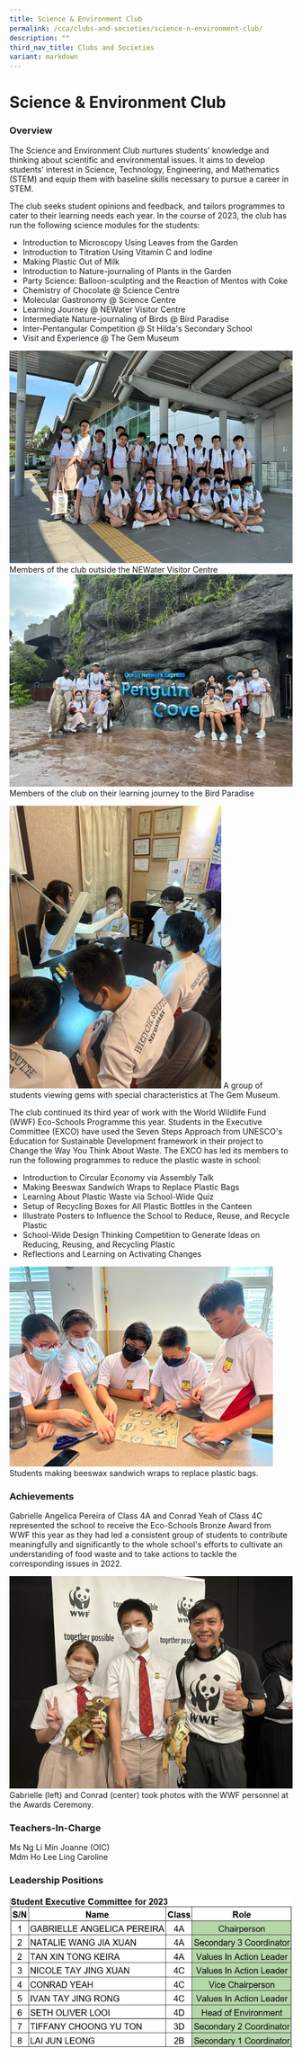 ```yaml
---
title: Science & Environment Club
permalink: /cca/clubs-and-societies/science-n-environment-club/
description: ""
third_nav_title: Clubs and Societies
variant: markdown
---
```

Science &amp; Environment Club
==========================


### Overview

The Science and Environment Club nurtures students' knowledge and thinking about scientific and environmental issues. It aims to develop students' interest in Science, Technology, Engineering, and Mathematics (STEM) and equip them with baseline skills necessary to pursue a career in STEM. 

The club seeks student opinions and feedback, and tailors programmes to cater to their learning needs each year. In the course of 2023, the club has run the following science modules for the students:

* Introduction to Microscopy Using Leaves from the Garden
* Introduction to Titration Using Vitamin C and Iodine
* Making Plastic Out of Milk
* Introduction to Nature-journaling of Plants in the Garden
* Party Science: Balloon-sculpting and the Reaction of Mentos with Coke
* Chemistry of Chocolate @ Science Centre
* Molecular Gastronomy @ Science Centre
* Learning Journey @ NEWater Visitor Centre
* Intermediate Nature-journaling of Birds @ Bird Paradise
* Inter-Pentangular Competition @ St Hilda's Secondary School
* Visit and Experience @ The Gem Museum

![SEC1](/images/CCA/Clubs%20and%20Societies/SEC1.jpg)
Members of the club outside the NEWater Visitor Centre
![SEC2](/images/CCA/Clubs%20and%20Societies/SEC2.jpg)
Members of the club on their learning journey to the Bird Paradise

![SEC3](/images/CCA/Clubs%20and%20Societies/SEC3.jpg)
A group of students viewing gems with special characteristics at The Gem Museum.

The club continued its third year of work with the World Wildlife Fund (WWF) Eco-Schools Programme this year. Students in the Executive Committee (EXCO) have used the Seven Steps Approach from UNESCO's Education for Sustainable Development framework in their project to Change the Way You Think About Waste. The EXCO has led its members to run the following programmes to reduce the plastic waste in school:
* Introduction to Circular Economy via Assembly Talk
* Making Beeswax Sandwich Wraps to Replace Plastic Bags
* Learning About Plastic Waste via School-Wide Quiz
* Setup of Recycling Boxes for All Plastic Bottles in the Canteen
* Illustrate Posters to Influence the School to Reduce, Reuse, and Recycle Plastic
* School-Wide Design Thinking Competition to Generate Ideas on Reducing, Reusing, and Recycling Plastic
* Reflections and Learning on Activating Changes

![SEC4](/images/CCA/Clubs%20and%20Societies/SEC4.jpg)
Students making beeswax sandwich wraps to replace plastic bags.


### Achievements
Gabrielle Angelica Pereira of Class 4A and Conrad Yeah of Class 4C represented the school to receive the Eco-Schools Bronze Award from WWF this year as they had led a consistent group of students to contribute meaningfully and significantly to the whole school's efforts to cultivate an understanding of food waste and to take actions to tackle the corresponding issues in 2022.


![SEC5](/images/CCA/Clubs%20and%20Societies/SEC5.jpg)
Gabrielle (left) and Conrad (center) took photos with the WWF personnel at the Awards Ceremony.




### Teachers-In-Charge
Ms Ng Li Min Joanne (OIC) <br>
Mdm Ho Lee Ling Caroline <br>

### Leadership Positions

![SEC6](/images/CCA/Clubs%20and%20Societies/exco_committee.JPG)